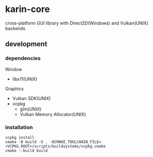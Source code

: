 # karin-core
cross-platform GUI library with Direct2D(Windows) and Vulkan(UNIX) backends

## development

### dependencies
Window
- libx11(UNIX)

Graphics
- Vulkan SDK(UNIX)
- vcpkg
  - glm(UNIX)
  - Vulkan Memory Allocator(UNIX)

### installation

```shell
vcpkg install
cmake -B build -S . -DCMAKE_TOOLCHAIN_FILE=<VCPKG_ROOT>/scripts/buildsystems/vcpkg.cmake
cmake --build build
```